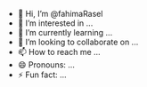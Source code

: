 - 👋 Hi, I’m @fahimaRasel
- 👀 I’m interested in ...
- 🌱 I’m currently learning ...
- 💞️ I’m looking to collaborate on ...
- 📫 How to reach me ...
- 😄 Pronouns: ...
- ⚡ Fun fact: ...

<!---
fahimaRasel/fahimaRasel is a ✨ special ✨ repository because its `README.md` (this file) appears on your GitHub profile.
You can click the Preview link to take a look at your changes.
--->
